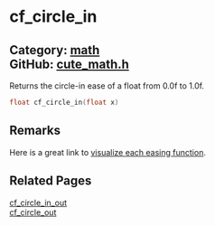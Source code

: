 # cf_circle_in

Category: [math](https://github.com/RandyGaul/cute_framework/blob/master/docs/api_reference?id=math)  
GitHub: [cute_math.h](https://github.com/RandyGaul/cute_framework/blob/master/include/cute_math.h)  
---

Returns the circle-in ease of a float from 0.0f to 1.0f.

```cpp
float cf_circle_in(float x)
```

## Remarks

Here is a great link to [visualize each easing function](https://easings.net/).

## Related Pages

[cf_circle_in_out](https://github.com/RandyGaul/cute_framework/blob/master/docs/math/cf_circle_in_out.md)  
[cf_circle_out](https://github.com/RandyGaul/cute_framework/blob/master/docs/math/cf_circle_out.md)  
